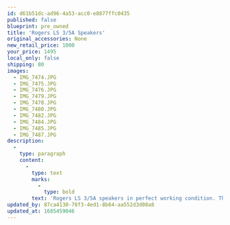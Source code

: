 ```yaml
---
id: d61b51dc-ad96-4a53-acc0-e8877ffc0435
published: false
blueprint: pre_owned
title: 'Rogers LS 3/5A Speakers'
original_accessories: None
new_retail_price: 1000
your_price: 1495
local_only: false
shipping: 80
images:
  - IMG_7474.JPG
  - IMG_7475.JPG
  - IMG_7476.JPG
  - IMG_7479.JPG
  - IMG_7478.JPG
  - IMG_7480.JPG
  - IMG_7482.JPG
  - IMG_7484.JPG
  - IMG_7485.JPG
  - IMG_7487.JPG
description:
  -
    type: paragraph
    content:
      -
        type: text
        marks:
          -
            type: bold
        text: 'Rogers LS 3/5A speakers in perfect working condition. The Rosewood cabinets are in good overall condition with a few minor dings, but there is one corner that was damaged and filled in with some type of wood filler or Bondo. Speakers sold as new for $1,000.00. There is a cult following around this classic model due to its superb midrange, smooth high frequencies and great imaging. The 15 ohm impedance is perfect for a tubed amplifier. The new version of the model sells for $5,000.00!'
updated_by: 87ca4130-78f3-4ed1-8b64-aa552d3d08a8
updated_at: 1685459046
---
```

